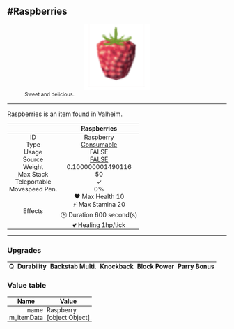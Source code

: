 <meta property="og:title" content="Raspberries - MoreValheim" /><meta property="og:type" content="website" /><meta property="og:image" content="/assets/raspberries.png" /><meta property="og:description" content="Raspberries is an item found in Valheim." /><meta name="theme-color" content="#546D78"><meta name="twitter:card" content="summary_large_image">
#Raspberries
-------------
<style>img {width:20px;}.tb {width:150px;display: block;margin-left: auto;margin-right: auto;}</style>

<style>.md-typeset table:not([class]) th:not([align]) {min-width:unset!important;}</style>
<style>td{padding:0em 0.3em!important;text-align:center!important;border-left:.05rem solid var(--md-default-fg-color--lightest)}</style>

<style>th{padding:0.1em 0.3em!important;text-align:center!important;font-weight:bold}</style>

<style>pre{text-align:right!important}</style>
<style>table tr td:first-child {border-left: 0;};</style>

<figure><img src="/assets/raspberries.png" class="tb" /><figcaption><small>Sweet and delicious.</small></figcaption></figure>

-------------

Raspberries is an item found in Valheim.

|        | Raspberries              |
| ----------- | ------------------------------------ |
| ID |Raspberry
| Type | [Consumable](../../types/consumable)
| Usage | FALSE<br>
| Source | [FALSE](../../items/false)
| Weight | 0.100000001490116 |
| Max Stack | 50 |
| Teleportable | ✓
| Movespeed Pen. | 0%
| Effects | ❤️ Max Health 10<br>⚡ Max Stamina 20<br>🕒 Duration 600 second(s) <br>💕 Healing 1hp/tick <br>

-------------

### Upgrades
| Q | Durability | Backstab Multi. | Knockback | Block Power | Parry Bonus
| - | - | - | - | - | - 


### Value table
| Name | Value
| - | - |
| <div style="text-align:right">name</div> | <div style="text-align:left">Raspberry</div> | 
| <div style="text-align:right">m_itemData</div> | <div style="text-align:left">[object Object]</div> | 
